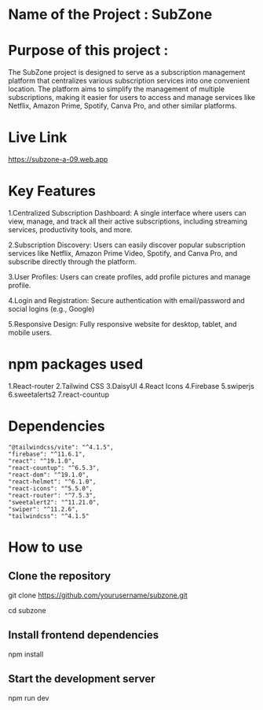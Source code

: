 # Name of the Project : SubZone


# Purpose of this project :
The SubZone project is designed to serve as a subscription management platform that centralizes various subscription services into one convenient location. The platform aims to simplify the management of multiple subscriptions, making it easier for users to access and manage services like Netflix, Amazon Prime, Spotify, Canva Pro, and other similar platforms.

# Live Link
  https://subzone-a-09.web.app


# Key Features

1.Centralized Subscription Dashboard:
A single interface where users can view, manage, and track all their active subscriptions, including streaming services, productivity tools, and more.

2.Subscription Discovery:
Users can easily discover popular subscription services like Netflix, Amazon Prime Video, Spotify, and Canva Pro, and subscribe directly through the platform.


3.User Profiles:
Users can create profiles, add profile pictures and manage profile.

4.Login and Registration:
Secure authentication with email/password and social logins (e.g., Google)

5.Responsive Design:
Fully responsive website for desktop, tablet, and mobile users.



 # npm packages used

 1.React-router
 2.Tailwind CSS
 3.DaisyUI
 4.React Icons
 4.Firebase
 5.swiperjs
 6.sweetalerts2
 7.react-countup


 # Dependencies

    "@tailwindcss/vite": "^4.1.5",
    "firebase": "^11.6.1",
    "react": "^19.1.0",
    "react-countup": "^6.5.3",
    "react-dom": "^19.1.0",
    "react-helmet": "^6.1.0",
    "react-icons": "^5.5.0",
    "react-router": "^7.5.3",
    "sweetalert2": "^11.21.0",
    "swiper": "^11.2.6",
    "tailwindcss": "^4.1.5"


# How to use

## Clone the repository
git clone https://github.com/yourusername/subzone.git

cd subzone

## Install frontend dependencies
npm install

## Start the development server
npm run dev
